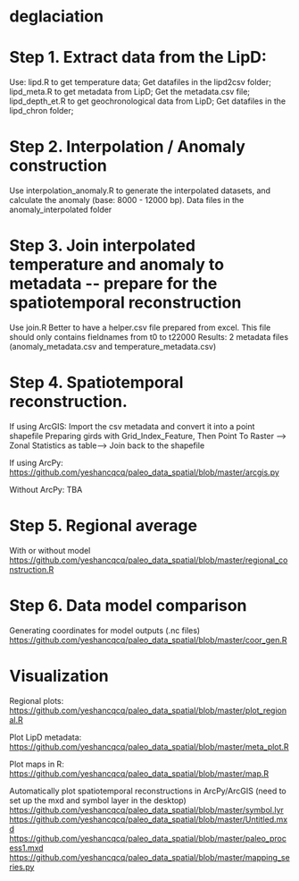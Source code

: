 # deglaciation

# Step 1. Extract data from the LipD:
Use: 
lipd.R to get temperature data;
Get datafiles in the lipd2csv folder;
lipd_meta.R to get metadata from LipD;
Get the metadata.csv file;
lipd_depth_et.R to get geochronological data from LipD;
Get datafiles in the lipd_chron folder;


# Step 2. Interpolation / Anomaly construction
Use interpolation_anomaly.R to generate the interpolated datasets, and calculate the anomaly (base: 8000 - 12000 bp).
Data files in the anomaly_interpolated folder

# Step 3. Join interpolated temperature and anomaly to metadata -- prepare for the spatiotemporal reconstruction
Use join.R
Better to have a helper.csv file prepared from excel.
This file should only contains fieldnames from t0 to t22000
Results: 2 metadata files (anomaly_metadata.csv and temperature_metadata.csv)

# Step 4. Spatiotemporal reconstruction.
If using ArcGIS: 
Import the csv metadata and convert it into a point shapefile
Preparing girds with Grid_Index_Feature, Then
Point To Raster --> Zonal Statistics as table--> Join back to the shapefile

If using ArcPy:
https://github.com/yeshancqcq/paleo_data_spatial/blob/master/arcgis.py

Without ArcPy:
TBA

# Step 5. Regional average
With or without model
https://github.com/yeshancqcq/paleo_data_spatial/blob/master/regional_construction.R

# Step 6. Data model comparison
Generating coordinates for model outputs (.nc files)
https://github.com/yeshancqcq/paleo_data_spatial/blob/master/coor_gen.R

# Visualization
Regional plots:
https://github.com/yeshancqcq/paleo_data_spatial/blob/master/plot_regional.R

Plot LipD metadata:
https://github.com/yeshancqcq/paleo_data_spatial/blob/master/meta_plot.R

Plot maps in R:
https://github.com/yeshancqcq/paleo_data_spatial/blob/master/map.R

Automatically plot spatiotemporal reconstructions in ArcPy/ArcGIS (need to set up the mxd and symbol layer in the desktop)
https://github.com/yeshancqcq/paleo_data_spatial/blob/master/symbol.lyr
https://github.com/yeshancqcq/paleo_data_spatial/blob/master/Untitled.mxd
https://github.com/yeshancqcq/paleo_data_spatial/blob/master/paleo_process1.mxd
https://github.com/yeshancqcq/paleo_data_spatial/blob/master/mapping_series.py

